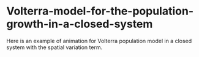 # Volterra-model-for-the-population-growth-in-a-closed-system
Here is an example of animation for Volterra population model in a closed system with the spatial variation term.
